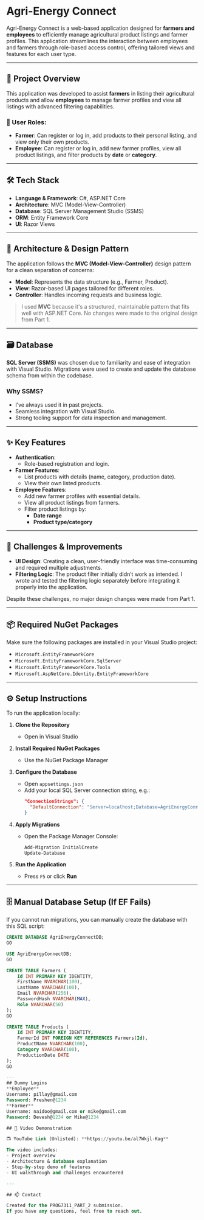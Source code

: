 # Agri-Energy Connect

Agri-Energy Connect is a web-based application designed for **farmers and employees** to efficiently manage agricultural product listings and farmer profiles. This application streamlines the interaction between employees and farmers through role-based access control, offering tailored views and features for each user type.

---

## 📌 Project Overview

This application was developed to assist **farmers** in listing their agricultural products and allow **employees** to manage farmer profiles and view all listings with advanced filtering capabilities.

### 👥 User Roles:
- **Farmer**: Can register or log in, add products to their personal listing, and view only their own products.
- **Employee**: Can register or log in, add new farmer profiles, view all product listings, and filter products by **date** or **category**.

---

## 🛠️ Tech Stack

- **Language & Framework**: C#, ASP.NET Core
- **Architecture**: MVC (Model-View-Controller)
- **Database**: SQL Server Management Studio (SSMS)
- **ORM**: Entity Framework Core
- **UI**: Razor Views

---

## 🧱 Architecture & Design Pattern

The application follows the **MVC (Model-View-Controller)** design pattern for a clean separation of concerns:

- **Model**: Represents the data structure (e.g., Farmer, Product).
- **View**: Razor-based UI pages tailored for different roles.
- **Controller**: Handles incoming requests and business logic.

> I used **MVC** because it's a structured, maintainable pattern that fits well with ASP.NET Core. No changes were made to the original design from Part 1.

---

## 🗃️ Database

**SQL Server (SSMS)** was chosen due to familiarity and ease of integration with Visual Studio. Migrations were used to create and update the database schema from within the codebase.

### Why SSMS?
- I’ve always used it in past projects.
- Seamless integration with Visual Studio.
- Strong tooling support for data inspection and management.

---

## ✨ Key Features

- **Authentication**:
  - Role-based registration and login.
- **Farmer Features**:
  - List products with details (name, category, production date).
  - View their own listed products.
- **Employee Features**:
  - Add new farmer profiles with essential details.
  - View all product listings from farmers.
  - Filter product listings by:
    - **Date range**
    - **Product type/category**

---

## 🎯 Challenges & Improvements

- **UI Design**: Creating a clean, user-friendly interface was time-consuming and required multiple adjustments.
- **Filtering Logic**: The product filter initially didn’t work as intended. I wrote and tested the filtering logic separately before integrating it properly into the application.

Despite these challenges, no major design changes were made from Part 1.

---

## 📦 Required NuGet Packages

Make sure the following packages are installed in your Visual Studio project:

- `Microsoft.EntityFrameworkCore`
- `Microsoft.EntityFrameworkCore.SqlServer`
- `Microsoft.EntityFrameworkCore.Tools`
- `Microsoft.AspNetCore.Identity.EntityFrameworkCore`

---

## ⚙️ Setup Instructions

To run the application locally:

1. **Clone the Repository**
   - Open in Visual Studio

2. **Install Required NuGet Packages**
   - Use the NuGet Package Manager

3. **Configure the Database**
   - Open `appsettings.json`
   - Add your local SQL Server connection string, e.g.:
     ```json
     "ConnectionStrings": {
       "DefaultConnection": "Server=localhost;Database=AgriEnergyConnectDB;Trusted_Connection=True;"
     }
     ```

4. **Apply Migrations**
   - Open the Package Manager Console:
     ```bash
     Add-Migration InitialCreate
     Update-Database
     ```

5. **Run the Application**
   - Press `F5` or click **Run**

---

## 🗄️ Manual Database Setup (If EF Fails)

If you cannot run migrations, you can manually create the database with this SQL script:

```sql
CREATE DATABASE AgriEnergyConnectDB;
GO

USE AgriEnergyConnectDB;
GO

CREATE TABLE Farmers (
    Id INT PRIMARY KEY IDENTITY,
    FirstName NVARCHAR(100),
    LastName NVARCHAR(100),
    Email NVARCHAR(256),
    PasswordHash NVARCHAR(MAX),
    Role NVARCHAR(50)
);
GO

CREATE TABLE Products (
    Id INT PRIMARY KEY IDENTITY,
    FarmerId INT FOREIGN KEY REFERENCES Farmers(Id),
    ProductName NVARCHAR(100),
    Category NVARCHAR(100),
    ProductionDate DATE
);
GO

---
## Dummy Logins
**Employee**
Username: pillay@gmail.com
Password: Preshen@1234
**Farmer**
Username: naidoo@gmail.com or mike@gmail.com
Password: Devesh@1234 or Mike@1234

## 🎥 Video Demonstration

📺 YouTube Link (Unlisted): **https://youtu.be/al7Wkjl-Kag**

The video includes:
- Project overview
- Architecture & database explanation
- Step-by-step demo of features
- UI walkthrough and challenges encountered

---

## 📫 Contact

Created for the PROG7311_PART_2 submission.  
If you have any questions, feel free to reach out.

